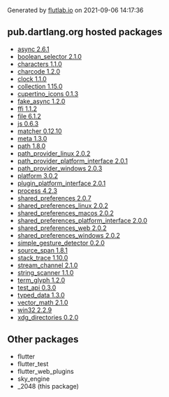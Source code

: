 Generated by [flutlab.io](https://flutlab.io) on 2021-09-06 14:17:36


## pub.dartlang.org hosted packages

 - [async 2.6.1](https://pub.dartlang.org/packages/async/versions/2.6.1)
 - [boolean_selector 2.1.0](https://pub.dartlang.org/packages/boolean_selector/versions/2.1.0)
 - [characters 1.1.0](https://pub.dartlang.org/packages/characters/versions/1.1.0)
 - [charcode 1.2.0](https://pub.dartlang.org/packages/charcode/versions/1.2.0)
 - [clock 1.1.0](https://pub.dartlang.org/packages/clock/versions/1.1.0)
 - [collection 1.15.0](https://pub.dartlang.org/packages/collection/versions/1.15.0)
 - [cupertino_icons 0.1.3](https://pub.dartlang.org/packages/cupertino_icons/versions/0.1.3)
 - [fake_async 1.2.0](https://pub.dartlang.org/packages/fake_async/versions/1.2.0)
 - [ffi 1.1.2](https://pub.dartlang.org/packages/ffi/versions/1.1.2)
 - [file 6.1.2](https://pub.dartlang.org/packages/file/versions/6.1.2)
 - [js 0.6.3](https://pub.dartlang.org/packages/js/versions/0.6.3)
 - [matcher 0.12.10](https://pub.dartlang.org/packages/matcher/versions/0.12.10)
 - [meta 1.3.0](https://pub.dartlang.org/packages/meta/versions/1.3.0)
 - [path 1.8.0](https://pub.dartlang.org/packages/path/versions/1.8.0)
 - [path_provider_linux 2.0.2](https://pub.dartlang.org/packages/path_provider_linux/versions/2.0.2)
 - [path_provider_platform_interface 2.0.1](https://pub.dartlang.org/packages/path_provider_platform_interface/versions/2.0.1)
 - [path_provider_windows 2.0.3](https://pub.dartlang.org/packages/path_provider_windows/versions/2.0.3)
 - [platform 3.0.2](https://pub.dartlang.org/packages/platform/versions/3.0.2)
 - [plugin_platform_interface 2.0.1](https://pub.dartlang.org/packages/plugin_platform_interface/versions/2.0.1)
 - [process 4.2.3](https://pub.dartlang.org/packages/process/versions/4.2.3)
 - [shared_preferences 2.0.7](https://pub.dartlang.org/packages/shared_preferences/versions/2.0.7)
 - [shared_preferences_linux 2.0.2](https://pub.dartlang.org/packages/shared_preferences_linux/versions/2.0.2)
 - [shared_preferences_macos 2.0.2](https://pub.dartlang.org/packages/shared_preferences_macos/versions/2.0.2)
 - [shared_preferences_platform_interface 2.0.0](https://pub.dartlang.org/packages/shared_preferences_platform_interface/versions/2.0.0)
 - [shared_preferences_web 2.0.2](https://pub.dartlang.org/packages/shared_preferences_web/versions/2.0.2)
 - [shared_preferences_windows 2.0.2](https://pub.dartlang.org/packages/shared_preferences_windows/versions/2.0.2)
 - [simple_gesture_detector 0.2.0](https://pub.dartlang.org/packages/simple_gesture_detector/versions/0.2.0)
 - [source_span 1.8.1](https://pub.dartlang.org/packages/source_span/versions/1.8.1)
 - [stack_trace 1.10.0](https://pub.dartlang.org/packages/stack_trace/versions/1.10.0)
 - [stream_channel 2.1.0](https://pub.dartlang.org/packages/stream_channel/versions/2.1.0)
 - [string_scanner 1.1.0](https://pub.dartlang.org/packages/string_scanner/versions/1.1.0)
 - [term_glyph 1.2.0](https://pub.dartlang.org/packages/term_glyph/versions/1.2.0)
 - [test_api 0.3.0](https://pub.dartlang.org/packages/test_api/versions/0.3.0)
 - [typed_data 1.3.0](https://pub.dartlang.org/packages/typed_data/versions/1.3.0)
 - [vector_math 2.1.0](https://pub.dartlang.org/packages/vector_math/versions/2.1.0)
 - [win32 2.2.9](https://pub.dartlang.org/packages/win32/versions/2.2.9)
 - [xdg_directories 0.2.0](https://pub.dartlang.org/packages/xdg_directories/versions/0.2.0)

## Other packages

 - flutter
 - flutter_test
 - flutter_web_plugins
 - sky_engine
 - _2048 (this package)

